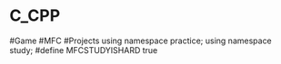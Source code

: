 # C_CPP
#Game #MFC #Projects
using namespace practice;
using namespace study;
#define MFCSTUDYISHARD true
